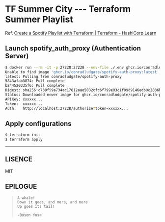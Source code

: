 # TF Summer City --- Terraform Summer Playlist
Ref. [Create a Spotify Playlist with Terraform | Terraform - HashiCorp Learn](https://learn.hashicorp.com/tutorials/terraform/spotify-playlist)

## Launch spotify_auth_proxy (Authentication Server)
```sh
$ docker run --rm -it -p 27228:27228 --env-file ./.env ghcr.io/conradludgate/spotify-auth-proxy
Unable to find image 'ghcr.io/conradludgate/spotify-auth-proxy:latest' locally
latest: Pulling from conradludgate/spotify-auth-proxy
5843afab3874: Pull complete
b244520335f6: Pull complete
Digest: sha256:c738f59a734ac17812aae5032cfc6f799e03c1f09d9146edb9c2836bc589f3dc
Status: Downloaded newer image for ghcr.io/conradludgate/spotify-auth-proxy:latest
APIKey: xxxxxx...
Token:  xxxxxx...
Auth:   http://localhost:27228/authorize?token=xxxxxx...
```

## Apply configurations
```sh
$ terraform init
$ terraform apply
```

---

## LISENCE
MIT

## EPILOGUE
>     A whale!
>     Down it goes, and more, and more
>     Up goes its tail!
>
>     -Buson Yosa
